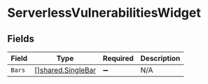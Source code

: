 # ServerlessVulnerabilitiesWidget


## Fields

| Field                                                  | Type                                                   | Required                                               | Description                                            |
| ------------------------------------------------------ | ------------------------------------------------------ | ------------------------------------------------------ | ------------------------------------------------------ |
| `Bars`                                                 | [][shared.SingleBar](../../models/shared/singlebar.md) | :heavy_minus_sign:                                     | N/A                                                    |